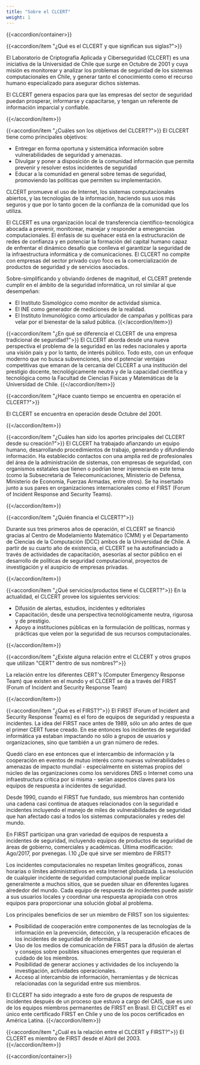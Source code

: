 ```yaml
---
title: "Sobre el CLCERT"
weight: 1
---
```


{{<accordion/container>}}

{{<accordion/item "¿Qué es el CLCERT y que significan sus siglas?">}}

El Laboratorio de Criptografía Aplicada y Ciberseguridad (CLCERT) es una iniciativa de la Universidad de Chile que surge en Octubre de 2001 y cuya misión es monitorear y analizar los problemas de seguridad de los sistemas computacionales en Chile, y generar tanto el conocimiento como el recurso humano especializado para asegurar dichos sistemas.

El CLCERT genera espacios para que las empresas del sector de seguridad puedan prosperar, informarse y capacitarse, y tengan un referente de información imparcial y confiable. 

{{</accordion/item>}}

{{<accordion/item "¿Cuáles son los objetivos del CLCERT?">}}
El CLCERT tiene como principales objetivos:

* Entregar en forma oportuna y sistemática información sobre vulnerabilidades de seguridad y amenazas.
* Divulgar y poner a disposición de la comunidad información que permita prevenir y resolver estos incidentes de seguridad
* Educar a la comunidad en general sobre temas de seguridad, promoviendo las políticas que permiten su implementación.

CLCERT promueve el uso de Internet, los sistemas computacionales abiertos, y las tecnologías de la información, haciendo sus usos más seguros y que por lo tanto gocen de la confianza de la comunidad que los utiliza.

El CLCERT es una organización local de transferencia científico-tecnológica abocada a prevenir, monitorear, manejar y responder a emergencias computacionales. El énfasis de su quehacer está en la estructuración de redes de confianza y en potenciar la formación del capital humano capaz de enfrentar el dinámico desafío que conlleva el garantizar la seguridad de la infraestructura informática y de comunicaciones. El CLCERT no compite con empresas del sector privado cuyo foco es la comercialización de productos de seguridad y de servicios asociados.

Sobre-simplificando y obviando órdenes de magnitud, el CLCERT pretende cumplir en el ámbito de la seguridad informática, un rol similar al que desempeñan:

* El Instituto Sismológico como monitor de actividad sísmica.
* El INE como generador de mediciones de la realidad.
* El Instituto Inmunológico como articulador de campañas y políticas para velar por el bienestar de la salud pública.
{{</accordion/item>}}

{{<accordion/item "¿En qué se diferencia el CLCERT de una empresa tradicional de seguridad?">}}
El CLCERT aborda desde una nueva perspectiva el problema de la seguridad en las redes nacionales y aporta una visión país y por lo tanto, de interés público. Todo esto, con un enfoque moderno que no busca subvenciones, sino el potenciar ventajas competitivas que emanan de la cercanía del CLCERT a una institución del prestigio docente, tecnológicamente neutra y de la capacidad científica y tecnológica como la Facultad de Ciencias Físicas y Matemáticas de la Universidad de Chile.
{{</accordion/item>}}

{{<accordion/item "¿Hace cuanto tiempo se encuentra en operación el CLCERT?">}}

El CLCERT se encuentra en operación desde Octubre del 2001.


{{</accordion/item>}}

{{<accordion/item "¿Cuáles han sido los aportes principales del CLCERT desde su creación?">}}
El CLCERT ha trabajado afianzando un equipo humano, desarrollando procedimientos de trabajo, generando y difundiendo información. Ha establecido contactos con una amplia red de profesionales del área de la administración de sistemas, con empresas de seguridad, con organismos estatales que tienen o podrían tener injerencia en este tema (como la Subsecretaría de Telecomunicaciones, Ministerio de Defensa, Ministerio de Economía, Fuerzas Armadas, entre otros). Se ha insertado junto a sus pares en organizaciones internacionales como el FIRST (Forum of Incident Response and Security Teams).

{{</accordion/item>}}

{{<accordion/item "¿Quién financia el CLCERT?">}}

Durante sus tres primeros años de operación, el CLCERT se financió gracias al Centro de Modelamiento Matemático (CMM) y el Departamento de Ciencias de la Computación (DCC) ambos de la Universidad de Chile. A partir de su cuarto año de existencia, el CLCERT se ha autofinanciado a través de actividades de capacitación, asesorías al sector público en el desarrollo de políticas de seguridad computacional, proyectos de investigación y el auspicio de empresas privadas.

{{</accordion/item>}}

{{<accordion/item "¿Qué servicios/productos tiene el CLCERT?">}}
En la actualidad, el CLCERT provee los siguientes servicios:

* Difusión de alertas, estudios, incidentes y editoriales
* Capacitación, desde una perspectiva tecnológicamente neutra, rigurosa y de prestigio.
* Apoyo a instituciones públicas en la formulación de políticas, normas y prácticas que velen por la seguridad de sus recursos computacionales.

{{</accordion/item>}}


{{<accordion/item "¿Existe alguna relación entre el CLCERT y otros grupos que utilizan "CERT" dentro de sus nombres?">}}

La relación entre los diferentes CERT's (Computer Emergency Response Team) que existen en el mundo y el CLCERT se da a través del FIRST (Forum of Incident and Security Response Team)

{{</accordion/item>}}

{{<accordion/item "¿Qué es el FIRST?">}}
El FIRST (Forum of Incident and Security Response Teams) es el foro de equipos de seguridad y respuesta a incidentes. La idea del FIRST nace antes de 1989, sólo un año antes de que el primer CERT fuese creado. En ese entonces los incidentes de seguridad informática ya estaban impactando no sólo a grupos de usuarios y organizaciones, sino que también a un gran número de redes.

Quedó claro en ese entonces que el intercambio de información y la cooperación en eventos de mutuo interés como nuevas vulnerabilidades o amenazas de impacto mundial - especialmente en sistemas propios del núcleo de las organizaciones como los servidores DNS o Internet como una infraestructura crítica por si misma - serían aspectos claves para los equipos de respuesta a incidentes de seguridad.

Desde 1990, cuando el FIRST fue fundado, sus miembros han contenido una cadena casi continua de ataques relacionados con la seguridad e incidentes incluyendo el manejo de miles de vulnerabilidades de seguridad que han afectado casi a todos los sistemas computacionales y redes del mundo.

En FIRST participan una gran variedad de equipos de respuesta a incidentes de seguridad, incluyendo equipos de productos de seguridad de áreas de gobierno, comerciales y académicas.
Última modificación: Ago/2017, por pvenegas.
I.10	¿De qué sirve ser miembro de FIRST?

Los incidentes computacionales no respetan límites geográficos, zonas horarias o límites administrativos en esta Internet globalizada. La resolución de cualquier incidente de seguridad computacional puede implicar generalmente a muchos sitios, que se pueden situar en diferentes lugares alrededor del mundo. Cada equipo de respuesta de incidentes puede asistir a sus usuarios locales y coordinar una respuesta apropiada con otros equipos para proporcionar una solución global al problema.

Los principales beneficios de ser un miembro de FIRST son los siguientes:

* Posibilidad de cooperación entre componentes de las tecnologías de la información en la prevención, detección, y la recuperación eficaces de los incidentes de seguridad de informática.
* Uso de los medios de comunicación de FIRST para la difusión de alertas y consejos sobre posibles situaciones emergentes que requieran el cuidado de los miembros.
* Posibilidad de generar acciones y actividades de los incluyendo la investigación, actividades operacionales.
* Acceso al intercambio de información, herramientas y de técnicas relacionadas con la seguridad entre sus miembros.

El CLCERT ha sido integrado a este foro de grupos de respuesta de incidentes después de un proceso que estuvo a cargo del CAIS, que es uno de los equipos miembros permanentes de FIRST en Brasil. El CLCERT es el único ente certificado FIRST en Chile y uno de los pocos certificados en América Latina.
{{</accordion/item>}}

{{<accordion/item "¿Cuál es la relación entre el CLCERT y FIRST?">}}
El CLCERT es miembro de FIRST desde el Abril del 2003.
{{</accordion/item>}}


{{<accordion/container>}}

